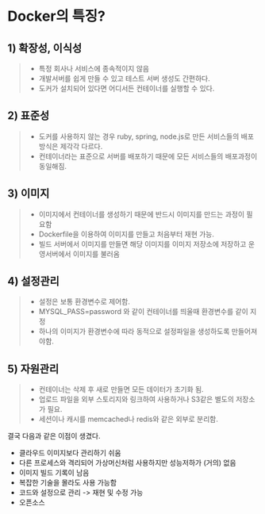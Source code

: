 # Docker의 특징?
## 1) 확장성, 이식성
> - 특정 회사나 서비스에 종속적이지 않음
> - 개발서버를 쉽게 만들 수 있고 테스트 서버 생성도 간편하다.
> - 도커가 설치되어 있다면 어디서든 컨테이너를 실행할 수 있다.

## 2) 표준성
> - 도커를 사용하지 않는 경우 ruby, spring, node.js로 만든 서비스들의 배포 방식은 제각각 다르다.
> - 컨테이너라는 표준으로 서버를 배포하기 때문에 모든 서비스들의 배포과정이 동일해짐.

## 3) 이미지
> - 이미지에서 컨테이너를 생성하기 때문에 반드시 이미지를 만드는 과정이 필요함
> - Dockerfile을 이용하여 이미지를 만들고 처음부터 재현 가능.
> - 빌드 서버에서 이미지를 만들면 해당 이미지를 이미지 저장소에 저장하고 운영서버에서 이미지를 불러옴

## 4) 설정관리
> - 설정은 보통 환경변수로 제어함.
> - MYSQL_PASS=password 와 같이 컨테이너를 띄울때 환경변수를 같이 지정
> - 하나의 이미지가 환경변수에 따라 동적으로 설정파일을 생성하도록 만들어져야함.

## 5) 자원관리
> - 컨테이너는 삭제 후 새로 만들면 모든 데이터가 초기화 됨.
> - 업로드 파일을 외부 스토리지와 링크하여 사용하거나 S3같은 별도의 저장소가 필요.
> - 세션이나 캐시를 memcached나 redis와 같은 외부로 분리함.

결국 다음과 같은 이점이 생겼다.
- 클라우드 이미지보다 관리하기 쉬움
- 다른 프로세스와 격리되어 가상머신처럼 사용하지만 성능저하가 (거의) 없음
- 이미지 빌드 기록이 남음
- 복잡한 기술을 몰라도 사용 가능함
- 코드와 설정으로 관리 -> 재현 및 수정 가능
- 오픈소스